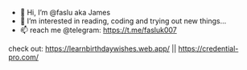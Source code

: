 - 👋 Hi, I’m @faslu aka James
- 👀 I’m interested in reading, coding and trying out new things...
- 📫 reach me @telegram: https://t.me/fasluk007

check out: https://learnbirthdaywishes.web.app/    || https://credential-pro.com/
